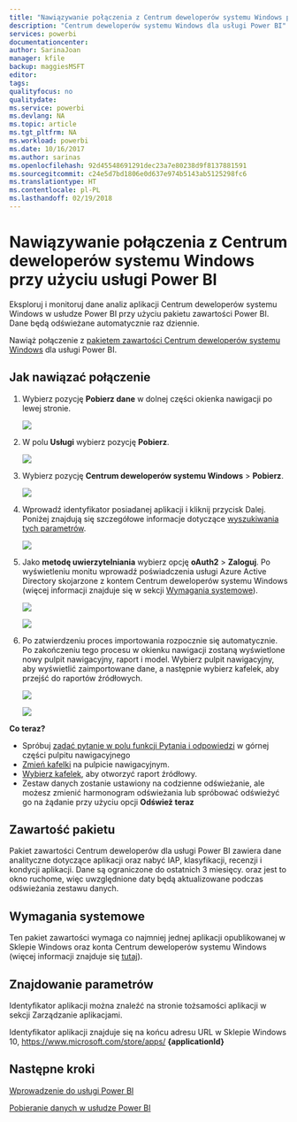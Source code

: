 ```yaml
---
title: "Nawiązywanie połączenia z Centrum deweloperów systemu Windows przy użyciu usługi Power BI"
description: "Centrum deweloperów systemu Windows dla usługi Power BI"
services: powerbi
documentationcenter: 
author: SarinaJoan
manager: kfile
backup: maggiesMSFT
editor: 
tags: 
qualityfocus: no
qualitydate: 
ms.service: powerbi
ms.devlang: NA
ms.topic: article
ms.tgt_pltfrm: NA
ms.workload: powerbi
ms.date: 10/16/2017
ms.author: sarinas
ms.openlocfilehash: 92d45548691291dec23a7e80238d9f8137881591
ms.sourcegitcommit: c24e5d7bd1806e0d637e974b5143ab5125298fc6
ms.translationtype: HT
ms.contentlocale: pl-PL
ms.lasthandoff: 02/19/2018
---
```

# <a name="connect-to-windows-dev-center-with-power-bi"></a>Nawiązywanie połączenia z Centrum deweloperów systemu Windows przy użyciu usługi Power BI
Eksploruj i monitoruj dane analiz aplikacji Centrum deweloperów systemu Windows w usłudze Power BI przy użyciu pakietu zawartości Power BI. Dane będą odświeżane automatycznie raz dziennie.

Nawiąż połączenie z [pakietem zawartości Centrum deweloperów systemu Windows](https://app.powerbi.com/getdata/services/devcenter) dla usługi Power BI.

## <a name="how-to-connect"></a>Jak nawiązać połączenie
1. Wybierz pozycję **Pobierz dane** w dolnej części okienka nawigacji po lewej stronie.
   
   ![](media/service-connect-to-windows-dev-center/getdata.png)
2. W polu **Usługi** wybierz pozycję **Pobierz**.
   
   ![](media/service-connect-to-windows-dev-center/services.png)
3. Wybierz pozycję **Centrum deweloperów systemu Windows** \>  **Pobierz**.
   
   ![](media/service-connect-to-windows-dev-center/windowsdev.png)
4. Wprowadź identyfikator posiadanej aplikacji i kliknij przycisk Dalej. Poniżej znajdują się szczegółowe informacje dotyczące [wyszukiwania tych parametrów](#FindingParams).
   
   ![](media/service-connect-to-windows-dev-center/params.png)
5. Jako **metodę uwierzytelniania** wybierz opcję **oAuth2** \> **Zaloguj**. Po wyświetleniu monitu wprowadź poświadczenia usługi Azure Active Directory skojarzone z kontem Centrum deweloperów systemu Windows (więcej informacji znajduje się w sekcji [Wymagania systemowe](#Requirements)).
   
    ![](media/service-connect-to-windows-dev-center/creds.png)
   
    ![](media/service-connect-to-windows-dev-center/creds2.png)
6. Po zatwierdzeniu proces importowania rozpocznie się automatycznie. Po zakończeniu tego procesu w okienku nawigacji zostaną wyświetlone nowy pulpit nawigacyjny, raport i model. Wybierz pulpit nawigacyjny, aby wyświetlić zaimportowane dane, a następnie wybierz kafelek, aby przejść do raportów źródłowych.
   
    ![](media/service-connect-to-windows-dev-center/dashboard.png)
   
    ![](media/service-connect-to-windows-dev-center/report.png)

**Co teraz?**

* Spróbuj [zadać pytanie w polu funkcji Pytania i odpowiedzi](power-bi-q-and-a.md) w górnej części pulpitu nawigacyjnego
* [Zmień kafelki](service-dashboard-edit-tile.md) na pulpicie nawigacyjnym.
* [Wybierz kafelek](service-dashboard-tiles.md), aby otworzyć raport źródłowy.
* Zestaw danych zostanie ustawiony na codzienne odświeżanie, ale możesz zmienić harmonogram odświeżania lub spróbować odświeżyć go na żądanie przy użyciu opcji **Odśwież teraz**

## <a name="whats-included"></a>Zawartość pakietu
Pakiet zawartości Centrum deweloperów dla usługi Power BI zawiera dane analityczne dotyczące aplikacji oraz nabyć IAP, klasyfikacji, recenzji i kondycji aplikacji. Dane są ograniczone do ostatnich 3 miesięcy. oraz jest to okno ruchome, więc uwzględnione daty będą aktualizowane podczas odświeżania zestawu danych.

<a name="Requirements"></a>

## <a name="system-requirements"></a>Wymagania systemowe
Ten pakiet zawartości wymaga co najmniej jednej aplikacji opublikowanej w Sklepie Windows oraz konta Centrum deweloperów systemu Windows (więcej informacji znajduje się [tutaj](https://msdn.microsoft.com/windows/uwp/publish/manage-account-users)).

<a name="FindingParams"></a>

## <a name="finding-parameters"></a>Znajdowanie parametrów
Identyfikator aplikacji można znaleźć na stronie tożsamości aplikacji w sekcji Zarządzanie aplikacjami.

Identyfikator aplikacji znajduje się na końcu adresu URL w Sklepie Windows 10, https://www.microsoft.com/store/apps/ **{applicationId}**

## <a name="next-steps"></a>Następne kroki
[Wprowadzenie do usługi Power BI](service-get-started.md)

[Pobieranie danych w usłudze Power BI](service-get-data.md)

